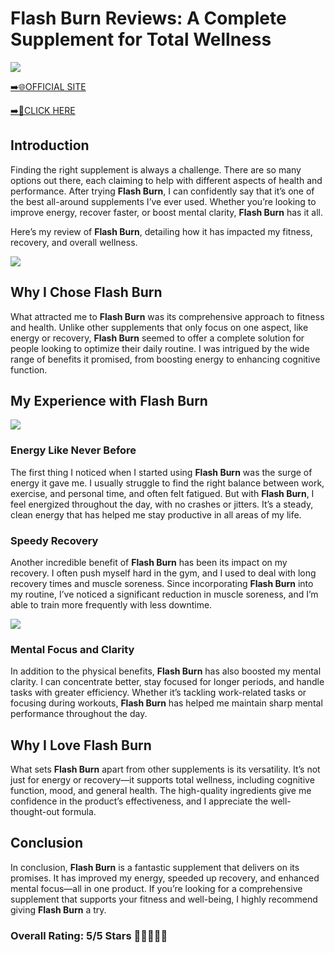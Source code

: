 # **Flash Burn Reviews**: A Complete Supplement for Total Wellness

[![](https://static.vecteezy.com/system/resources/thumbnails/019/896/014/small/buy-now-gradient-button-with-cart-symbol-buy-now-illustration-png.png)](https://edetoop.top/lander/sugarpreland-1/flashburn.html) 

[➡️🌐OFFICIAL SITE](https://edetoop.top/lander/sugarpreland-1/flashburn.html) 

[➡️🔗CLICK HERE](https://edetoop.top/lander/sugarpreland-1/flashburn.html) 


## Introduction

Finding the right supplement is always a challenge. There are so many options out there, each claiming to help with different aspects of health and performance. After trying **Flash Burn**, I can confidently say that it’s one of the best all-around supplements I’ve ever used. Whether you’re looking to improve energy, recover faster, or boost mental clarity, **Flash Burn** has it all.

Here’s my review of **Flash Burn**, detailing how it has impacted my fitness, recovery, and overall wellness.

[![](https://wallpapers.com/images/hd/red-order-now-button-udg4jcj4arvn8b0n-2.png)](https://edetoop.top/lander/sugarpreland-1/flashburn.html)  

## Why I Chose **Flash Burn**

What attracted me to **Flash Burn** was its comprehensive approach to fitness and health. Unlike other supplements that only focus on one aspect, like energy or recovery, **Flash Burn** seemed to offer a complete solution for people looking to optimize their daily routine. I was intrigued by the wide range of benefits it promised, from boosting energy to enhancing cognitive function.

## My Experience with **Flash Burn**

[![](https://static.vecteezy.com/system/resources/thumbnails/019/896/014/small/buy-now-gradient-button-with-cart-symbol-buy-now-illustration-png.png)](https://edetoop.top/lander/sugarpreland-1/flashburn.html)

### Energy Like Never Before

The first thing I noticed when I started using **Flash Burn** was the surge of energy it gave me. I usually struggle to find the right balance between work, exercise, and personal time, and often felt fatigued. But with **Flash Burn**, I feel energized throughout the day, with no crashes or jitters. It’s a steady, clean energy that has helped me stay productive in all areas of my life.

### Speedy Recovery

Another incredible benefit of **Flash Burn** has been its impact on my recovery. I often push myself hard in the gym, and I used to deal with long recovery times and muscle soreness. Since incorporating **Flash Burn** into my routine, I’ve noticed a significant reduction in muscle soreness, and I’m able to train more frequently with less downtime.

[![](https://wallpapers.com/images/hd/red-order-now-button-udg4jcj4arvn8b0n-2.png)](https://edetoop.top/lander/sugarpreland-1/flashburn.html)  

### Mental Focus and Clarity

In addition to the physical benefits, **Flash Burn** has also boosted my mental clarity. I can concentrate better, stay focused for longer periods, and handle tasks with greater efficiency. Whether it’s tackling work-related tasks or focusing during workouts, **Flash Burn** has helped me maintain sharp mental performance throughout the day.

## Why I Love **Flash Burn**

What sets **Flash Burn** apart from other supplements is its versatility. It’s not just for energy or recovery—it supports total wellness, including cognitive function, mood, and general health. The high-quality ingredients give me confidence in the product’s effectiveness, and I appreciate the well-thought-out formula.

## Conclusion

In conclusion, **Flash Burn** is a fantastic supplement that delivers on its promises. It has improved my energy, speeded up recovery, and enhanced mental focus—all in one product. If you’re looking for a comprehensive supplement that supports your fitness and well-being, I highly recommend giving **Flash Burn** a try.

### Overall Rating: 5/5 Stars 🌟🌟🌟🌟🌟
